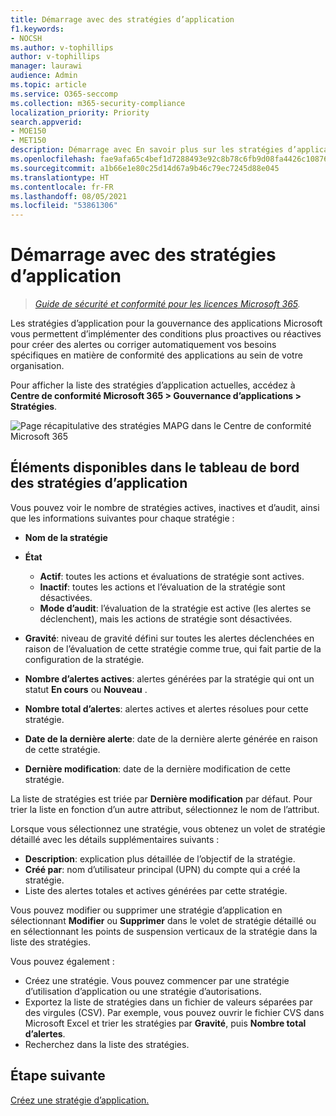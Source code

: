 ```yaml
---
title: Démarrage avec des stratégies d’application
f1.keywords:
- NOCSH
ms.author: v-tophillips
author: v-tophillips
manager: laurawi
audience: Admin
ms.topic: article
ms.service: O365-seccomp
ms.collection: m365-security-compliance
localization_priority: Priority
search.appverid:
- MOE150
- MET150
description: Démarrage avec En savoir plus sur les stratégies d’application.
ms.openlocfilehash: fae9afa65c4bef1d7288493e92c8b78c6fb9d08fa4426c1087622856b4cec921
ms.sourcegitcommit: a1b66e1e80c25d14d67a9b46c79ec7245d88e045
ms.translationtype: HT
ms.contentlocale: fr-FR
ms.lasthandoff: 08/05/2021
ms.locfileid: "53861306"
---
```

# <a name="get-started-with-app-policies"></a>Démarrage avec des stratégies d’application

>*[Guide de sécurité et conformité pour les licences Microsoft 365](https://aka.ms/ComplianceSD).*

Les stratégies d’application pour la gouvernance des applications Microsoft vous permettent d’implémenter des conditions plus proactives ou réactives pour créer des alertes ou corriger automatiquement vos besoins spécifiques en matière de conformité des applications au sein de votre organisation.

Pour afficher la liste des stratégies d’application actuelles, accédez à **Centre de conformité Microsoft 365 > Gouvernance d’applications > Stratégies**.

![Page récapitulative des stratégies MAPG dans le Centre de conformité Microsoft 365](..\media\manage-app-protection-governance\mapg-cc-policies.png)

## <a name="whats-available-on-the-app-policies-dashboard"></a>Éléments disponibles dans le tableau de bord des stratégies d’application

Vous pouvez voir le nombre de stratégies actives, inactives et d’audit, ainsi que les informations suivantes pour chaque stratégie :

- **Nom de la stratégie**
- **État**

  - **Actif**: toutes les actions et évaluations de stratégie sont actives.
  - **Inactif**: toutes les actions et l’évaluation de la stratégie sont désactivées.
  - **Mode d’audit**: l’évaluation de la stratégie est active (les alertes se déclenchent), mais les actions de stratégie sont désactivées.

- **Gravité**: niveau de gravité défini sur toutes les alertes déclenchées en raison de l’évaluation de cette stratégie comme true, qui fait partie de la configuration de la stratégie.
- **Nombre d’alertes actives**: alertes générées par la stratégie qui ont un statut **En cours** ou **Nouveau** .
- **Nombre total d’alertes**: alertes actives et alertes résolues pour cette stratégie.
- **Date de la dernière alerte**: date de la dernière alerte générée en raison de cette stratégie.
- **Dernière modification**: date de la dernière modification de cette stratégie.

La liste de stratégies est triée par **Dernière modification** par défaut. Pour trier la liste en fonction d’un autre attribut, sélectionnez le nom de l’attribut.

Lorsque vous sélectionnez une stratégie, vous obtenez un volet de stratégie détaillé avec les détails supplémentaires suivants :

- **Description**: explication plus détaillée de l’objectif de la stratégie.
- **Créé par**: nom d’utilisateur principal (UPN) du compte qui a créé la stratégie.
- Liste des alertes totales et actives générées par cette stratégie.

Vous pouvez modifier ou supprimer une stratégie d’application en sélectionnant **Modifier** ou **Supprimer** dans le volet de stratégie détaillé ou en sélectionnant les points de suspension verticaux de la stratégie dans la liste des stratégies.

Vous pouvez également :

- Créez une stratégie. Vous pouvez commencer par une stratégie d’utilisation d’application ou une stratégie d’autorisations.
- Exportez la liste de stratégies dans un fichier de valeurs séparées par des virgules (CSV). Par exemple, vous pouvez ouvrir le fichier CVS dans Microsoft Excel et trier les stratégies par **Gravité**, puis **Nombre total d’alertes**.
- Recherchez dans la liste des stratégies.

## <a name="next-step"></a>Étape suivante

[Créez une stratégie d’application.](app-governance-app-policies-create.md)
